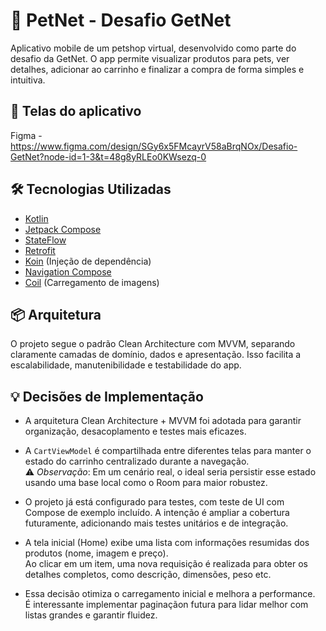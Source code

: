 # 🐾 PetNet - Desafio GetNet

Aplicativo mobile de um petshop virtual, desenvolvido como parte do desafio da GetNet. O app permite visualizar produtos para pets, ver detalhes, adicionar ao carrinho e finalizar a compra de forma simples e intuitiva.

## 📱 Telas do aplicativo
Figma - https://www.figma.com/design/SGy6x5FMcayrV58aBrqNOx/Desafio-GetNet?node-id=1-3&t=48g8yRLEo0KWsezq-0

## 🛠️ Tecnologias Utilizadas

- [Kotlin](https://kotlinlang.org/)
- [Jetpack Compose](https://developer.android.com/jetpack/compose)
- [StateFlow](https://developer.android.com/kotlin/flow/stateflow-and-sharedflow)
- [Retrofit](https://square.github.io/retrofit/)
- [Koin](https://insert-koin.io/) (Injeção de dependência)
- [Navigation Compose](https://developer.android.com/jetpack/compose/navigation)
- [Coil](https://coil-kt.github.io/coil/) (Carregamento de imagens)

## 📦 Arquitetura

O projeto segue o padrão Clean Architecture com MVVM, separando claramente camadas de domínio, dados e apresentação. Isso facilita a escalabilidade, manutenibilidade e testabilidade do app.

## 💡 Decisões de Implementação

- A arquitetura Clean Architecture + MVVM foi adotada para garantir organização, desacoplamento e testes mais eficazes.

- A `CartViewModel` é compartilhada entre diferentes telas para manter o estado do carrinho centralizado durante a navegação.  
  ⚠️ *Observação*: Em um cenário real, o ideal seria persistir esse estado usando uma base local como o Room para maior robustez.

- O projeto já está configurado para testes, com teste de UI com Compose de exemplo incluído. A intenção é ampliar a cobertura futuramente, adicionando mais testes unitários e de integração.

- A tela inicial (Home) exibe uma lista com informações resumidas dos produtos (nome, imagem e preço).  
  Ao clicar em um item, uma nova requisição é realizada para obter os detalhes completos, como descrição, dimensões, peso etc.

- Essa decisão otimiza o carregamento inicial e melhora a performance.  
  É interessante implementar paginaçãon futura para lidar melhor com listas grandes e garantir fluidez.
